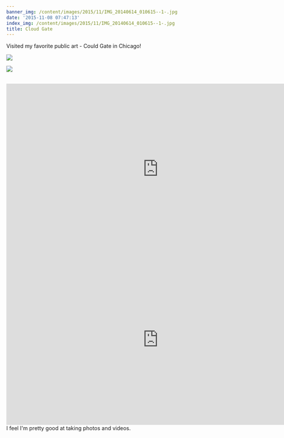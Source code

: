 ```yaml
---
banner_img: /content/images/2015/11/IMG_20140614_010615--1-.jpg
date: '2015-11-08 07:47:13'
index_img: /content/images/2015/11/IMG_20140614_010615--1-.jpg
title: Cloud Gate
---
```

Visited my favorite public art - Could Gate in Chicago!

 


![](/content/images/2015/11/IMG_20140613_043736.jpg)


![](/content/images/2015/11/IMG_20140613_043842.jpg)

<br/>
<iframe width="800" height="450" src="https://www.youtube.com/embed/4IuXre8NuYY?rel=0&amp;showinfo=0" frameborder="0" allowfullscreen></iframe>
<br/>


<iframe width="800" height="450" src="https://www.youtube.com/embed/9FuRx6IrjFk?rel=0&amp;showinfo=0" frameborder="0" allowfullscreen></iframe>

<br/>
I feel I'm pretty good at taking photos and videos.
